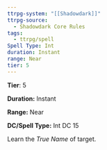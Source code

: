 ```yaml
---
ttrpg-system: "[[Shadowdark]]"
ttrpg-source:
  - Shadowdark Core Rules
tags:
  - ttrpg/spell
Spell Type: Int
duration: Instant
range: Near
tier: 5
---
```

**Tier**: 5

**Duration:** Instant

**Range:** Near

**DC/Spell Type:** Int DC 15

Learn the *True Name* of target.